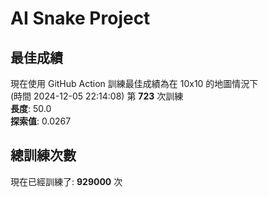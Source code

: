 
# AI Snake Project

## **最佳成績**
























































































































































































































































現在使用 GitHub Action 訓練最佳成績為在 10x10 的地圖情況下  
(時間 2024-12-05 22:14:08) 第 **723** 次訓練  
**長度**: 50.0  
**探索值**: 0.0267

















































































































































































































































































































































































































































































































## 總訓練次數
現在已經訓練了: **929000** 次
